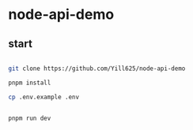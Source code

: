# node-api-demo

## start 


```bash

git clone https://github.com/Yill625/node-api-demo

pnpm install

cp .env.example .env


pnpm run dev 

```
